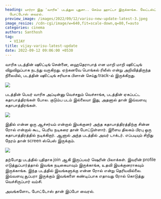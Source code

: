 ```yaml
---
heading: யார்ரா இது 'வாரிசு' படத்துல புதுசா.. செம்ம ஹாட்டா இருக்காங்க. லேட்டஸ்ட்
  போட்டோஸ் வைரல்.
preview_image: /images/2022/09/12/varisu-new-update-latest-3.jpeg
image_resize: /cdn-cgi/image/w=640,fit=scale-down,q=80,f=auto
categories: cinema
authors: Santhosh
tag:
  - VIJAY
title: vijay-varisu-latest-update
date: 2022-09-12 09:06:00 +0530
---
```

வாரிசு படத்தின் ஷூட்டிங் சென்னை, ஹைதெராபாத் என மாறி மாறி ஷூட்டிங் விறுவிறுப்பாக நடந்து வருகிறது. ஏற்கனவே பொங்கல் ரிலீஸ் என்று அறிவித்திருந்த நிலையில், படத்தின் ஷூட்டிங் சரியாக பிளான் செய்து track-ல் இருக்கிறது.

![](/images/2022/09/12/varisu-new-update-latest-1.jpeg)

படத்தின் பெயர் வாரிசு அப்டின்னு வெச்சதும் வெச்சாங்க, படத்தின் ஏகப்பட்ட கதாபாத்திரங்கள் போல. குடும்ப படம் இல்லையா இது, அதனால் தான் இவ்வளவு கதாபாத்திரங்கள்.

![](/images/2022/09/12/varisu-new-update-latest-2.jpeg)

இதில் என்ன ஒரு ஆச்சர்யம் என்றால் இயக்குனர் அந்த கதாபாத்திரத்திற்கு சின்ன ரோல் என்றால் கூட, பெரிய நடிகரை தான் போட்டுள்ளார். இளைய திலகம் பிரபு ஒரு கதாபாத்திரத்தில் நடிக்கிறார். ஆனால் அந்த படத்தில் அவர் டாக்டர். எப்படியும் சிறிது நேரம் தான் screen ஸ்பெஸ் இருக்கும்.

![](/images/2022/09/12/varisu-new-update-latest.jpeg)

தற்போது படத்தில் புதிதாக join ஆகி இருப்பவர் ஷெரின் பிலாக்கள். இவரின் profile எடுத்துப்பார்த்தால் இவங்க நடிகையாவும் இருக்காங்க, உதவி இயக்குனராகவும் இருக்காங்க. இந்த படத்தில் இவங்களுக்கு என்ன ரோல் என்று தெரியவில்லை. இவ்வளவு சூப்பரா இருக்கும் இவங்களை கண்டிப்பாக எதாவது ரோல் கொடுத்து வெச்சிருப்பார் வம்சி.

அவங்களோட போட்டோஸ் தான் இப்போ வைரல்.